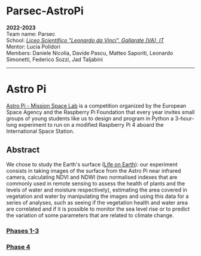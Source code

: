 
# Parsec-AstroPi
**2022-2023**  
Team name: Parsec  
School: *[Liceo Scientifico "Leonardo da Vinci", Gallarate (VA), IT](https://goo.gl/maps/iJFNK38aVivM7PgVA)*  
Mentor: Lucia Polidori  
Members: Daniele Nicolia, Davide Pascu, Matteo Saporiti, Leonardo Simonetti, Federico Sozzi, Jad Taljabini  
***
# Astro Pi
[Astro Pi - Mission Space Lab](https://astro-pi.org/) is a competition organized by the European Space Agency and the Raspberry Pi Foundation that every year invites small groups of young students like us to design and program in Python a 3-hour-long experiment to run on a modified Raspberry Pi 4 aboard the International Space Station.
## Abstract
We chose to study the Earth's surface ([Life on Earth](https://astro-pi.org/mission-space-lab/guidelines/life-on-earth)): our experiment consists in taking images of the surface from the Astro Pi near infrared camera, calculating NDVI and NDWI (two normalised indexes that are commonly used in remote sensing to assess the health of plants and the levels of water and moisture respectively), estimating the area covered in vegetation and water by manipulating the images and using this data for a series of analyses, such as seeing if the vegetation health and water area are correlated and if it is possible to monitor the sea level rise or to predict the variation of some parameters that are related to climate change.
### [Phases 1-3](https://github.com/Parsec2k23/Parsec_AstroPi_2022-23/tree/Phases_1-3)
### [Phase 4](https://github.com/Parsec2k23/Parsec_AstroPi_2022-23/tree/Phase_4)
